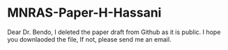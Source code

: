 # MNRAS-Paper-H-Hassani
Dear Dr. Bendo,
I deleted the paper draft from Github as it is public. I hope you downlaoded the file, If not, please send me an email.
